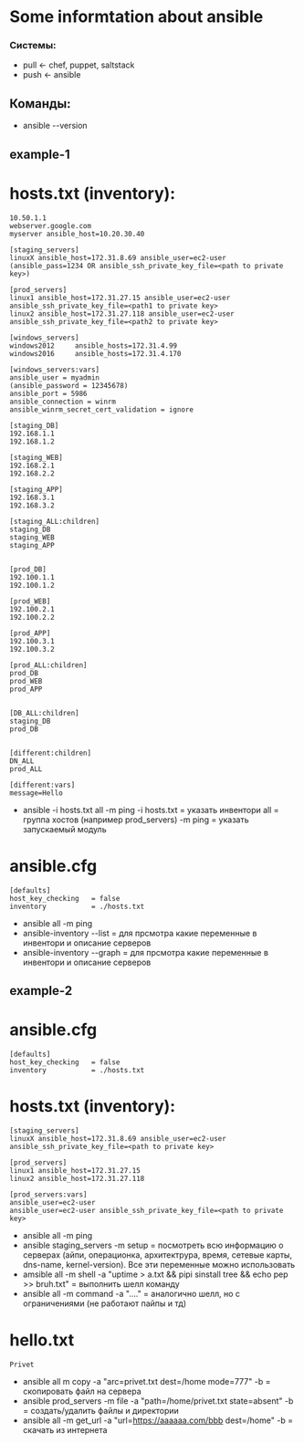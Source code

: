 # Some informtation about ansible

### Системы:
 - pull <- chef, puppet, saltstack
 - push <- ansible


## Команды:
 - ansible --version


## example-1

# hosts.txt (inventory):

```
10.50.1.1
webserver.google.com
myserver ansible_host=10.20.30.40

[staging_servers]
linuxX ansible_host=172.31.8.69 ansible_user=ec2-user (ansible_pass=1234 OR ansible_ssh_private_key_file=<path to private key>)

[prod_servers]
linux1 ansible_host=172.31.27.15 ansible_user=ec2-user ansible_ssh_private_key_file=<path1 to private key>
linux2 ansible_host=172.31.27.118 ansible_user=ec2-user ansible_ssh_private_key_file=<path2 to private key>

[windows_servers]
windows2012     ansible_hosts=172.31.4.99
windows2016     ansible_hosts=172.31.4.170

[windows_servers:vars]
ansible_user = myadmin
(ansible_password = 12345678)
ansible_port = 5986
ansible_connection = winrm
ansible_winrm_secret_cert_validation = ignore

[staging_DB]
192.168.1.1
192.168.1.2

[staging_WEB]
192.168.2.1
192.168.2.2

[staging_APP]
192.168.3.1
192.168.3.2

[staging_ALL:children]
staging_DB
staging_WEB
staging_APP


[prod_DB]
192.100.1.1
192.100.1.2

[prod_WEB]
192.100.2.1
192.100.2.2

[prod_APP]
192.100.3.1
192.100.3.2

[prod_ALL:children]
prod_DB
prod_WEB
prod_APP


[DB_ALL:children]
staging_DB
prod_DB


[different:children]
DN_ALL
prod_ALL

[different:vars]
message=Hello
```


 - ansible -i hosts.txt all -m ping
-i hosts.txt    = указать инвентори
all             = группа хостов (например prod_servers)
-m ping         = указать запускаемый модуль



# ansible.cfg

```
[defaults]
host_key_checking   = false
inventory           = ./hosts.txt
```


 - ansible all -m ping
 - ansible-inventory --list  = для прсмотра какие переменные в инвентори и описание серверов
 - ansible-inventory --graph = для прсмотра какие переменные в инвентори и описание серверов



## example-2



# ansible.cfg
```
[defaults]
host_key_checking   = false
inventory           = ./hosts.txt
```
# hosts.txt (inventory):
```
[staging_servers]
linuxX ansible_host=172.31.8.69 ansible_user=ec2-user ansible_ssh_private_key_file=<path to private key>

[prod_servers]
linux1 ansible_host=172.31.27.15 
linux2 ansible_host=172.31.27.118

[prod_servers:vars]
ansible_user=ec2-user
ansible_user=ec2-user ansible_ssh_private_key_file=<path to private key>
```

 - ansible all -m ping
 - ansible staging_servers -m setup 
= посмотреть всю информацию о серверах (айпи, операционка, архитектрура, время, сетевые карты, dns-name, kernel-version). Все эти переменные можно использовать
 - amsible all -m shell -a "uptime > a.txt && pipi sinstall tree && echo pep >> bruh.txt"
= выполнить шелл команду
 - ansible all -m command -a "...."
= аналогично шелл, но с ограничениями (не работают пайпы и тд)


# hello.txt
```
Privet
```
 - ansible all m copy -a "arc=privet.txt dest=/home mode=777" -b
= скопировать файл на сервера
 - ansible prod_servers -m file -a "path=/home/privet.txt state=absent" -b
= создать/удалить файлы и директории
 - ansible all -m get_url -a "url=https://aaaaaa.com/bbb dest=/home" -b
= скачать из интернета



